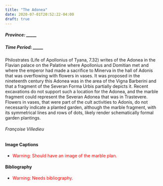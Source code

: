 ```yaml
---
title: "The Adonea"
date: 2020-07-01T20:52:22-04:00
draft: true
---
```


##### **Province:** _____
##### **Time Period:** _____

Philostrates (Life of Apollonius of Tyana, 7.32) writes of the Adonea in the Flavian palace on the Palatine where Apollonius and Domitian met and where the emperor had made a sacrifice to Minerva in the hall of Adonis that was overflowing with flowers in vases. It was proposed in the nineteenth century this Adonea was in the area of the Vigna Barberini and that a fragment of the Severan Forma Urbis partially depicts it. Recent excavations do not support such a location for the Adonea, and the marble fragment could represent the Severan Adonea that was in Trastevere. Flowers in vases, that were part of the cult activities to Adonis, do not necessarily indicate a planted garden, although the marble fragment, with its symmetrical lines and rows of dots, likely render schematically formal garden plantings.

###### *Françoise Villedieu*

#### Image Captions
* <span style= "color:red"> Warning: Should have an image of the marble plan. </span>


#### Bibliography
* <span style= "color:red"> Warning: Needs bibliography. </span>
